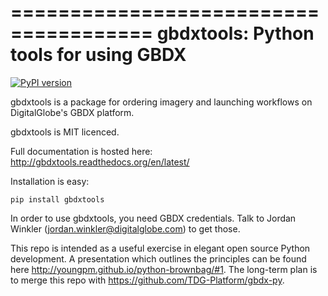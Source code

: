 ======================================
gbdxtools: Python tools for using GBDX
======================================

[![PyPI version](https://badge.fury.io/py/gbdxtools.svg)](https://badge.fury.io/py/gbdxtools)

gbdxtools is a package for ordering imagery and launching workflows on DigitalGlobe's GBDX platform.

gbdxtools is MIT licenced.

Full documentation is hosted here: http://gbdxtools.readthedocs.org/en/latest/

Installation is easy:

```
pip install gbdxtools
```

In order to use gbdxtools, you need GBDX credentials. Talk to Jordan Winkler (jordan.winkler@digitalglobe.com) 
to get those.

This repo is intended as a useful exercise in elegant open source Python development. 
A presentation which outlines the principles can be found here http://youngpm.github.io/python-brownbag/#1.
The long-term plan is to merge this repo with https://github.com/TDG-Platform/gbdx-py.
